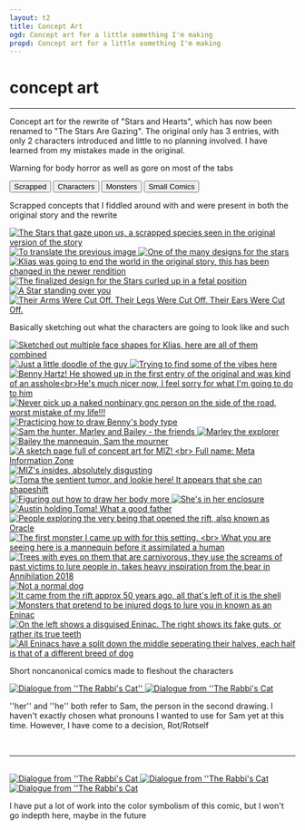 ```yaml
---
layout: t2
title: Concept Art
ogd: Concept art for a little something I'm making
propd: Concept art for a little something I'm making
---
```


# concept art

---

Concept art for the rewrite of "Stars and Hearts", which has now been renamed to "The Stars Are Gazing". The original only has 3 entries, with only 2 characters introduced and little to no planning involved. I have learned from my mistakes made in the original.

Warning for body horror as well as gore on most of the tabs

<div class="tab">
        <button class="tablinks" onclick="openCity(event, 'scr')" id="defaultOpen">
        Scrapped
       </button>
        <button class="tablinks" onclick="openCity(event, 'cha')" id="defaultOpen">
        Characters
       </button>    
        <button class="tablinks" onclick="openCity(event, 'mon')" id="defaultOpen">
        Monsters
       </button>  
        <button class="tablinks" onclick="openCity(event, 'sco')" id="defaultOpen">
        Small Comics
       </button>  
</div>
                <div id="scr" class="tabcontent">
    <div class="gallery">
        <p>Scrapped concepts that I fiddled around with and were present in both the original story and the rewrite</p>
        <a href="/_con/1starry.webp" data-caption="The Stars that gaze upon us, a scrapped species seen in the original version of the story">
            <img class="thumb" src="/_con/th/1starry.webp" alt="The Stars that gaze upon us, a scrapped species seen in the original version of the story">
        </a>
        <a href="/_con/1translator.webp" data-caption="To translate the previous image">
            <img class="thumb" src="/_con/th/1translator.webp" alt="To translate the previous image">
        </a>
        <a href="/_con/1star_angel.webp" data-caption="One of the many designs for the stars">
            <img class="thumb" src="/_con/th/1star_angel.webp" alt="One of the many designs for the stars">
        </a>
        <a href="/_con/1world_ender.webp" data-caption="Klias was going to end the world in the original story, this has been changed in the newer rendition">
            <img class="thumb" src="/_con/th/1world_ender.webp" alt="Klias was going to end the world in the original story, this has been changed in the newer rendition">
        </a>
        <a href="/_con/1fetal.webp" data-caption="The finalized design for the Stars curled up in a fetal position">
            <img class="thumb" src="/_con/th/1fetal.webp" alt="The finalized design for the Stars curled up in a fetal position">
        </a>
        <a href="/_con/1stander.webp" data-caption="A Star standing over you">
            <img class="thumb" src="/_con/th/1stander.webp" alt="A Star standing over you">
        </a>
        <a href="/_con/1gone.webp" data-caption=" Their Arms Were Cut Off. Their Legs Were Cut Off. Their Ears Were Cut Off. ">
            <img class="thumb" src="/_con/th/1gone.webp" alt=" Their Arms Were Cut Off. Their Legs Were Cut Off. Their Ears Were Cut Off. ">
        </a>
        </div>
</div>
                <div id="cha" class="tabcontent">
<div class="gallery">
    <p>Basically sketching out what the characters are going to look like and such</p>
        <a href="/_con/2klias_face.webp" data-caption="Sketched out multiple face shapes for Klias, here are all of them combined">
            <img class="thumb" src="/_con/th/2klias_face.webp" alt="Sketched out multiple face shapes for Klias, here are all of them combined">
        </a>
        <a href="/_con/2bored.webp" data-caption="Just a little doodle of the guy">
            <img class="thumb" src="/_con/th/2bored.webp" alt="Just a little doodle of the guy">
        </a>
        <a href="/_con/2godless.webp" data-caption="Trying to find some of the vibes here">
            <img class="thumb" src="/_con/th/2godless.webp" alt="Trying to find some of the vibes here">
        </a>
        <a href="/_con/2benny.webp" data-caption="Benny Hartz! He showed up in the first entry of the original and was kind of an asshole<br>He's much nicer now, I feel sorry for what I'm going to do to him">
            <img class="thumb" src="/_con/th/2benny.webp" alt="Benny Hartz! He showed up in the first entry of the original and was kind of an asshole<br>He's much nicer now, I feel sorry for what I'm going to do to him">
        </a>
        <a href="/_con/2drive.webp" data-caption="Never pick up a naked nonbinary gnc person on the side of the road, worst mistake of my life!!! ">
            <img class="thumb" src="/_con/th/2drive.webp" alt="Never pick up a naked nonbinary gnc person on the side of the road, worst mistake of my life!!! ">
        </a>
        <a href="/_con/2benatomyprac.webp" data-caption="Practicing how to draw Benny's body type">
            <img class="thumb" src="/_con/th/2benatomyprac.webp" alt="Practicing how to draw Benny's body type">
        </a>
        <a href="/_con/2bg_prac.webp" data-caption="Sam the hunter, Marley and Bailey - the friends">
            <img class="thumb" src="/_con/th/2bg_prac.webp" alt="Sam the hunter, Marley and Bailey - the friends">
        </a>
        <a href="/_con/2entertherift.webp" data-caption="Marley the explorer">
            <img class="thumb" src="/_con/th/2entertherift.webp" alt="Marley the explorer">
        </a>
        <a href="/_con/2missing.webp" data-caption="Bailey the mannequin, Sam the mourner">
            <img class="thumb" src="/_con/th/2missing.webp" alt="Bailey the mannequin, Sam the mourner">
        </a>
        <a href="/_con/2miz_sketch.webp" data-caption="A sketch page full of concept art for MIZ! Full name: Meta Information Zone">
            <img class="thumb" src="/_con/th/2miz_sketch.webp" alt="A sketch page full of concept art for MIZ! <br> Full name: Meta Information Zone">
        </a>
        <a href="/_con/2mizbrain.webp" data-caption="MIZ's insides, absolutely disgusting">
            <img class="thumb" src="/_con/th/2mizbrain.webp" alt="MIZ's insides, absolutely disgusting">
        </a>
        <a href="/_con/2tomabod.webp" data-caption="Toma the sentient tumor, and lookie here! It appears that she can shapeshift">
            <img class="thumb" src="/_con/th/2tomabod.webp" alt="Toma the sentient tumor, and lookie here! It appears that she can shapeshift">
        </a>
        <a href="/_con/2tomabodagain.webp" data-caption="Figuring out how to draw her body more">
            <img class="thumb" src="/_con/th/2tomabodagain.webp" alt="Figuring out how to draw her body more">
        </a>
        <a href="/_con/2terrarium.webp" data-caption="She's in her enclosure">
            <img class="thumb" src="/_con/th/2terrarium.webp" alt="She's in her enclosure">
        </a>
        <a href="/_con/2austin.webp" data-caption="Austin holding Toma! What a good father">
            <img class="thumb" src="/_con/th/2austin.webp" alt="Austin holding Toma! What a good father">
        </a>
        <a href="/_con/2oracle.webp" data-caption="People exploring the very being that opened the rift, also known as Oracle">
            <img class="thumb" src="/_con/th/2oracle.webp" alt="People exploring the very being that opened the rift, also known as Oracle">
        </a>
    </div>
</div>
                <div id="mon" class="tabcontent">
<div class="gallery">
        <a href="/_con/3mannequin.webp" data-caption="The first monster I came up with for this setting. <br> What you are seeing here is a mannequin before it assimilated a human">
            <img class="thumb" src="/_con/th/3mannequin.webp" alt="The first monster I came up with for this setting. <br> What you are seeing here is a mannequin before it assimilated a human">
        </a>
        <a href="/_con/3treecker.webp" data-caption="Trees with eyes on them that are carnivorous, they use the screams of past victims to lure people in, takes heavy inspiration from the bear in Annihilation 2018">
            <img class="thumb" src="/_con/th/3treecker.webp" alt="Trees with eyes on them that are carnivorous, they use the screams of past victims to lure people in, takes heavy inspiration from the bear in Annihilation 2018">
        </a>
        <a href="/_con/3dog.webp" data-caption="Not a normal dog">
            <img class="thumb" src="/_con/th/3dog.webp" alt="Not a normal dog">
        </a>
        <a href="/_con/3theshell.webp" data-caption="It came from the rift approx 50 years ago, all that's left of it is the shell">
            <img class="thumb" src="/_con/th/3theshell.webp" alt="It came from the rift approx 50 years ago, all that's left of it is the shell
">
        </a>
        <a href="/_con/3doglore_1.webp" data-caption="Monsters that pretend to be injured dogs to lure you in known as an Eninac">
            <img class="thumb" src="/_con/th/3doglore_1.webp" alt="Monsters that pretend to be injured dogs to lure you in known as an Eninac">
        </a>
        <a href="/_con/3doglore_2.webp" data-caption="On the left shows a disguised Eninac. The right shows its fake guts, or rather its true teeth">
            <img class="thumb" src="/_con/th/3doglore_2.webp" alt="On the left shows a disguised Eninac. The right shows its fake guts, or rather its true teeth">
        </a>
        <a href="/_con/3doglore_3.webp" data-caption="All Eninacs have a split down the middle seperating their halves, each half is that of a different breed of dog">
            <img class="thumb" src="/_con/th/3doglore_3.webp" alt="All Eninacs have a split down the middle seperating their halves, each half is that of a different breed of dog">
        </a>
    </div>
</div>
                <div id="sco" class="tabcontent">
    <p>Short noncanonical comics made to fleshout the characters</p>
    <div class="gallery">
        <a href="/_con/4_spokenword_1.webp" data-caption="Dialogue from ''The Rabbi's Cat''">
            <img class="thumb" src="/_con/th/4_spokenword_1.webp" alt="Dialogue from ''The Rabbi's Cat''">
        </a>
        <a href="/_con/4_spokenword_2.webp" data-caption="Dialogue from ''The Rabbi's Cat">
            <img class="thumb" src="/_con/th/4_spokenword_2.webp" alt="Dialogue from ''The Rabbi's Cat">
        </a>
    </div>
        <p>''her'' and ''he'' both refer to Sam, the person in the second drawing. I haven't exactly chosen what pronouns I wanted to use for Sam yet at this time. However, I have come to a decision, Rot/Rotself</p>
        <br><hr><br>
        <div class="gallery">
        <a href="/_con/4_oneday_1.webp" data-caption="Dialogue from ''The Rabbi's Cat">
            <img class="thumb" src="/_con/th/4_oneday_1.webp" alt="Dialogue from ''The Rabbi's Cat">
        </a>
        <a href="/_con/4_oneday_2.webp" data-caption="Dialogue from ''The Rabbi's Cat">
            <img class="thumb" src="/_con/th/4_oneday_2.webp" alt="Dialogue from ''The Rabbi's Cat">
        </a>
        <a href="/_con/4_oneday_3.webp" data-caption="Dialogue from ''The Rabbi's Cat">
            <img class="thumb" src="/_con/th/4_oneday_3.webp" alt="Dialogue from ''The Rabbi's Cat">
        </a>
        <p>I have put a lot of work into the color symbolism of this comic, but I won't go indepth here, maybe in the future</p>
    </div>
</div>